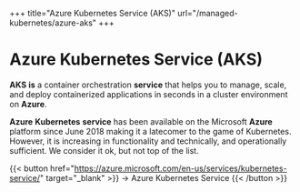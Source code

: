 +++
title="Azure Kubernetes Service (AKS)"
url="/managed-kubernetes/azure-aks"
+++

# Azure Kubernetes Service (AKS)

**AKS** **is** a container orchestration **service** that helps you to manage, scale, and deploy containerized applications in seconds in a cluster environment on **Azure**.

**Azure** **Kubernetes** **service** has been available on the Microsoft **Azure** platform since June 2018 making it a latecomer to the game of Kubernetes. However, it is increasing in functionality and technically, and operationally sufficient. We consider it ok, but not top of the list.

{{< button href="https://azure.microsoft.com/en-us/services/kubernetes-service/" target="_blank" >}}
-> Azure Kubernetes Service
{{< /button >}}  

